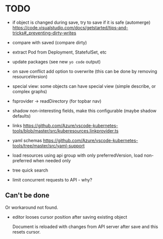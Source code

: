 # TODO

- if object is changed during save, try to save if it is safe (automerge) https://code.visualstudio.com/docs/getstarted/tips-and-tricks#_preventing-dirty-writes
- compare with saved (compare dirty)

- extract Pod from Deployment, StatefulSet, etc
- update packages (see new `yo code` output)
- on save conflict add option to overwrite (this can be done by removing resourceVersion)
- special view: some objects can have special view (simple describe, or complex graphs)

- fsprovider -> readDirectory (for topbar nav)
- shadow non-interesting fields, make this configurable (maybe shadow defaults)
- links https://github.com/Azure/vscode-kubernetes-tools/blob/master/src/kuberesources.linkprovider.ts
- yaml schemas https://github.com/Azure/vscode-kubernetes-tools/tree/master/src/yaml-support

- load resources using api group with only preferredVersion, load non-preferred when needed only
- tree quick search
- limit concurrent requests to API - why?


## Can't be done

Or workaround not found.

- editor looses cursor position after saving existing object

  Document is reloaded with changes from API server after save and this resets cursor.
